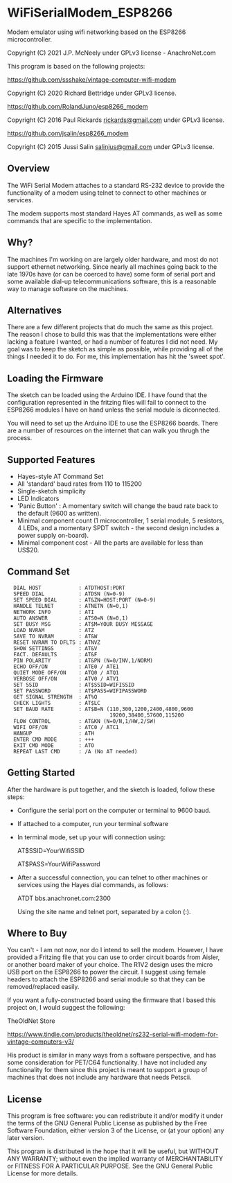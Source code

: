 # WiFiSerialModem_ESP8266
Modem emulator using wifi networking based on the ESP8266 microcontroller.

Copyright (C) 2021 J.P. McNeely under GPLv3 license - AnachroNet.com

This program is based on the following projects:

https://github.com/ssshake/vintage-computer-wifi-modem

Copyright (C) 2020 Richard Bettridge under GPLv3 license.

https://github.com/RolandJuno/esp8266_modem

Copyright (C) 2016 Paul Rickards <rickards@gmail.com> under GPLv3 license.

https://github.com/jsalin/esp8266_modem

Copyright (C) 2015 Jussi Salin <salinjus@gmail.com> under GPLv3 license.

## Overview

The WiFi Serial Modem attaches to a standard RS-232 device to provide the
functionality of a modem using telnet to connect to other machines or 
services.

The modem supports most standard Hayes AT commands, as well as some commands
that are specific to the implementation.

## Why?

The machines I'm working on are largely older hardware, and most do not
support ethernet networking.  Since nearly all machines going back to the
late 1970s have (or can be coerced to have) some form of serial port and
some available dial-up telecommunications software, this is a reasonable
way to manage software on the machines.

## Alternatives

There are a few different projects that do much the same as this project.
The reason I chose to build this was that the implementations were either
lacking a feature I wanted, or had a number of features I did not need.
My goal was to keep the sketch as simple as possible, while providing all
of the things I needed it to do.  For me, this implementation has hit the
'sweet spot'.

## Loading the Firmware

The sketch can be loaded using the Arduino IDE.  I have found that the
configuration represented in the fritzing files will fail to connect to
the ESP8266 modules I have on hand unless the serial module is diconnected.

You will need to set up the Arduino IDE to use the ESP8266 boards.  There
are a number of resources on the internet that can walk you thrugh the 
process.

## Supported Features

- Hayes-style AT Command Set
- All 'standard' baud rates from 110 to 115200
- Single-sketch simplicity
- LED Indicators
- 'Panic Button' : A momentary switch will change the baud
  rate back to the default (9600 as written).
- Minimal component count (1 microcontroller, 1 serial module, 5 resistors,
  4 LEDs, and a momentary SPDT switch - the second design includes a power
  supply on-board).
- Minimal component cost - All the parts are available for less than US$20.

## Command Set
```
  DIAL HOST            : ATDTHOST:PORT
  SPEED DIAL           : ATDSN (N=0-9)
  SET SPEED DIAL       : AT&ZN=HOST:PORT (N=0-9)
  HANDLE TELNET        : ATNETN (N=0,1)
  NETWORK INFO         : ATI
  AUTO ANSWER          : ATS0=N (N=0,1)
  SET BUSY MSG         : AT$M=YOUR BUSY MESSAGE
  LOAD NVRAM           : ATZ
  SAVE TO NVRAM        : AT&W
  RESET NVRAM TO DFLTS : ATNVZ
  SHOW SETTINGS        : AT&V
  FACT. DEFAULTS       : AT&F
  PIN POLARITY         : AT&PN (N=0/INV,1/NORM)
  ECHO OFF/ON          : ATE0 / ATE1
  QUIET MODE OFF/ON    : ATQ0 / ATQ1
  VERBOSE OFF/ON       : ATV0 / ATV1
  SET SSID             : AT$SSID=WIFISSID
  SET PASSWORD         : AT$PASS=WIFIPASSWORD
  GET SIGNAL STRENGTH  : AT%Q
  CHECK LIGHTS         : AT$LC
  SET BAUD RATE        : AT$B=N (110,300,1200,2400,4800,9600
                                 19200,38400,57600,115200
  FLOW CONTROL         : AT&KN (N=0/N,1/HW,2/SW)
  WIFI OFF/ON          : ATC0 / ATC1
  HANGUP               : ATH
  ENTER CMD MODE       : +++
  EXIT CMD MODE        : ATO
  REPEAT LAST CMD      : /A (No AT needed)
```
## Getting Started

After the hardware is put together, and the sketch is loaded,
follow these steps:

- Configure the serial port on the computer or terminal to 9600 baud.
- If attached to a computer, run your terminal software
- In terminal mode, set up your wifi connection using:

  AT$SSID=YourWifiSSID

  AT$PASS=YourWifiPassword

- After a successful connection, you can telnet to other machines or
  services using the Hayes dial commands, as follows:

  ATDT bbs.anachronet.com:2300

  Using the site name and telnet port, separated by a colon (:).

## Where to Buy

You can't - I am not now, nor do I intend to sell the modem.  However, I have
provided a Fritzing file that you can use to order circuit boards from
Aisler, or another board maker of your choice.  The R1V2 design uses the
micro USB port on the ESP8266 to power the circuit.  I suggest using female
headers to attach the ESP8266 and serial module so that they can be 
removed/replaced easily. 

If you want a fully-constructed board using the firmware that I based this
project on, I would suggest the following:

TheOldNet Store

https://www.tindie.com/products/theoldnet/rs232-serial-wifi-modem-for-vintage-computers-v3/

His product is similar in many ways from a software perspective, and has
some consideration for PET/C64 functionality.  I have not included any
functionality for them since this project is meant to support a group of
machines that does not include any hardware that needs Petscii.

## License

This program is free software: you can redistribute it and/or modify
it under the terms of the GNU General Public License as published by
the Free Software Foundation, either version 3 of the License, or
(at your option) any later version.
   
This program is distributed in the hope that it will be useful,
but WITHOUT ANY WARRANTY; without even the implied warranty of
MERCHANTABILITY or FITNESS FOR A PARTICULAR PURPOSE.  See the
GNU General Public License for more details.


